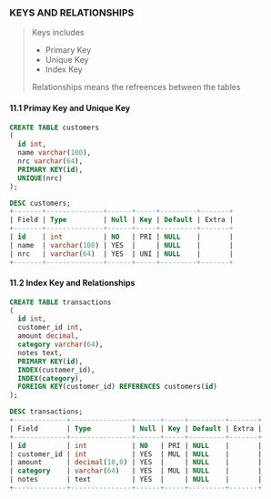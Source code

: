 ### KEYS AND RELATIONSHIPS
> Keys includes 
> - Primary Key
> - Unique Key
> - Index Key  
> 
> Relationships means the refreences between the tables


#### **11.1 Primay Key and Unique Key**
```sql
CREATE TABLE customers 
(
  id int,
  name varchar(100),
  nrc varchar(64),
  PRIMARY KEY(id),
  UNIQUE(nrc) 
);

DESC customers;
+-------+--------------+------+-----+---------+-------+
| Field | Type         | Null | Key | Default | Extra |
+-------+--------------+------+-----+---------+-------+
| id    | int          | NO   | PRI | NULL    |       |
| name  | varchar(100) | YES  |     | NULL    |       |
| nrc   | varchar(64)  | YES  | UNI | NULL    |       |
+-------+--------------+------+-----+---------+-------+
```

#### **11.2 Index Key and Relationships**
```sql
CREATE TABLE transactions
(
  id int,
  customer_id int,
  amount decimal,
  category varchar(64),
  notes text,
  PRIMARY KEY(id),
  INDEX(customer_id),
  INDEX(category),
  FOREIGN KEY(customer_id) REFERENCES customers(id) 
);

DESC transactions;
+-------------+---------------+------+-----+---------+-------+
| Field       | Type          | Null | Key | Default | Extra |
+-------------+---------------+------+-----+---------+-------+
| id          | int           | NO   | PRI | NULL    |       |
| customer_id | int           | YES  | MUL | NULL    |       |
| amount      | decimal(10,0) | YES  |     | NULL    |       |
| category    | varchar(64)   | YES  | MUL | NULL    |       |
| notes       | text          | YES  |     | NULL    |       |
+-------------+---------------+------+-----+---------+-------+

```
